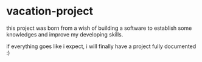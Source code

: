 # vacation-project

this project was born from a wish of building a software to establish some knowledges and improve my developing skills.

if everything goes like i expect, i will finally have a project fully documented :)
